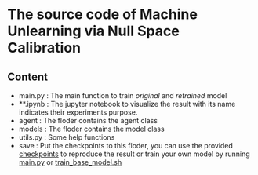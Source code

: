 # The source code of **Machine Unlearning via Null Space Calibration**
## Content
- main.py : The main function to train *original* and *retrained* model
- **.ipynb : The jupyter notebook to visualize the result with its name indicates their experiments purpose.
- agent : The floder contains the agent class
- models : The floder contains the model class
- utils.py : Some help functions
- save : Put the checkpoints to this floder, you can use the provided [checkpoints](https://www.dropbox.com/scl/fo/lw4aaa0rjwxdfmu35xwnl/h?rlkey=y3heu6asx2jp78avwi63uevjq&dl=0) to reproduce the result or train your own model by running [main.py](main.py) or [train\_base\_model.sh](train_base_model.sh)